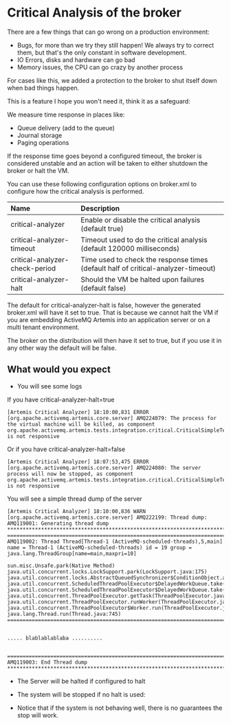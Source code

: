 # Critical Analysis of the broker

There are a few things that can go wrong on a production environment:

- Bugs, for more than we try they still happen! We always try to correct them, but that's the only constant in software development.
- IO Errors, disks and hardware can go bad
- Memory issues, the CPU can go crazy by another process

For cases like this, we added a protection to the broker to shut itself down when bad things happen.

This is a feature I hope you won't need it, think it as a safeguard:

We measure time response in places like:

- Queue delivery (add to the queue)
- Journal storage
- Paging operations

If the response time goes beyond a configured timeout, the broker is considered unstable and an action will be taken to either shutdown the broker or halt the VM.

You can use these following configuration options on broker.xml to configure how the critical analysis is performed.


Name | Description
:--- | :---
critical-analyzer | Enable or disable the critical analysis (default true)
critical-analyzer-timeout | Timeout used to do the critical analysis (default 120000 milliseconds)
critical-analyzer-check-period | Time used to check the response times (default half of critical-analyzer-timeout)
critical-analyzer-halt | Should the VM be halted upon failures (default false)

The default for critical-analyzer-halt is false, however the generated broker.xml will have it set to true. That is because we cannot halt the VM if you are embedding ActiveMQ Artemis into an application server or on a multi tenant environment.

The broker on the distribution will then have it set to true, but if you use it in any other way the default will be false.

## What would you expect

- You will see some logs

If you have critical-analyzer-halt=true

```
[Artemis Critical Analyzer] 18:10:00,831 ERROR [org.apache.activemq.artemis.core.server] AMQ224079: The process for the virtual machine will be killed, as component org.apache.activemq.artemis.tests.integration.critical.CriticalSimpleTest$2@5af97850 is not responsive
```

Or if you have critical-analyzer-halt=false

```
[Artemis Critical Analyzer] 18:07:53,475 ERROR [org.apache.activemq.artemis.core.server] AMQ224080: The server process will now be stopped, as component org.apache.activemq.artemis.tests.integration.critical.CriticalSimpleTest$2@5af97850 is not responsive
```

You will see a simple thread dump of the server

```
[Artemis Critical Analyzer] 18:10:00,836 WARN  [org.apache.activemq.artemis.core.server] AMQ222199: Thread dump: AMQ119001: Generating thread dump
*******************************************************************************
===============================================================================
AMQ119002: Thread Thread[Thread-1 (ActiveMQ-scheduled-threads),5,main] name = Thread-1 (ActiveMQ-scheduled-threads) id = 19 group = java.lang.ThreadGroup[name=main,maxpri=10]

sun.misc.Unsafe.park(Native Method)
java.util.concurrent.locks.LockSupport.park(LockSupport.java:175)
java.util.concurrent.locks.AbstractQueuedSynchronizer$ConditionObject.await(AbstractQueuedSynchronizer.java:2039)
java.util.concurrent.ScheduledThreadPoolExecutor$DelayedWorkQueue.take(ScheduledThreadPoolExecutor.java:1088)
java.util.concurrent.ScheduledThreadPoolExecutor$DelayedWorkQueue.take(ScheduledThreadPoolExecutor.java:809)
java.util.concurrent.ThreadPoolExecutor.getTask(ThreadPoolExecutor.java:1067)
java.util.concurrent.ThreadPoolExecutor.runWorker(ThreadPoolExecutor.java:1127)
java.util.concurrent.ThreadPoolExecutor$Worker.run(ThreadPoolExecutor.java:617)
java.lang.Thread.run(Thread.java:745)
===============================================================================


..... blablablablaba ..........


===============================================================================
AMQ119003: End Thread dump
*******************************************************************************

```

- The Server will be halted if configured to halt

- The system will be stopped if no halt is used:
* Notice that if the system is not behaving well, there is no guarantees the stop will work.


